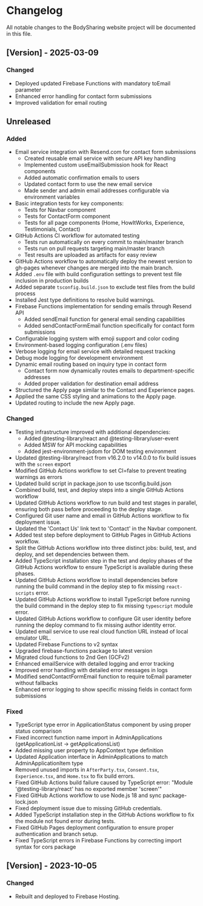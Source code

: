 # Changelog

All notable changes to the BodySharing website project will be documented in this file.

## [Version] - 2025-03-09
### Changed
- Deployed updated Firebase Functions with mandatory toEmail parameter
- Enhanced error handling for contact form submissions
- Improved validation for email routing

## Unreleased

### Added
- Email service integration with Resend.com for contact form submissions
  - Created reusable email service with secure API key handling
  - Implemented custom useEmailSubmission hook for React components
  - Added automatic confirmation emails to users
  - Updated contact form to use the new email service
  - Made sender and admin email addresses configurable via environment variables
- Basic integration tests for key components:
  - Tests for Navbar component
  - Tests for ContactForm component
  - Tests for all page components (Home, HowItWorks, Experience, Testimonials, Contact)
- GitHub Actions CI workflow for automated testing
  - Tests run automatically on every commit to main/master branch
  - Tests run on pull requests targeting main/master branch
  - Test results are uploaded as artifacts for easy review
- GitHub Actions workflow to automatically deploy the newest version to gh-pages whenever changes are merged into the main branch.
- Added `.env` file with build configuration settings to prevent test file inclusion in production builds
- Added separate `tsconfig.build.json` to exclude test files from the build process
- Installed Jest type definitions to resolve build warnings.
- Firebase Functions implementation for sending emails through Resend API
  - Added sendEmail function for general email sending capabilities
  - Added sendContactFormEmail function specifically for contact form submissions
- Configurable logging system with emoji support and color coding
- Environment-based logging configuration (.env files)
- Verbose logging for email service with detailed request tracking
- Debug mode logging for development environment
- Dynamic email routing based on inquiry type in contact form
  - Contact form now dynamically routes emails to department-specific addresses
  - Added proper validation for destination email address
- Structured the Apply page similar to the Contact and Experience pages.
- Applied the same CSS styling and animations to the Apply page.
- Updated routing to include the new Apply page.

### Changed
- Testing infrastructure improved with additional dependencies:
  - Added @testing-library/react and @testing-library/user-event
  - Added MSW for API mocking capabilities
  - Added jest-environment-jsdom for DOM testing environment
- Updated @testing-library/react from v16.2.0 to v14.0.0 to fix build issues with the `screen` export
- Modified GitHub Actions workflow to set CI=false to prevent treating warnings as errors
- Updated build script in package.json to use tsconfig.build.json
- Combined build, test, and deploy steps into a single GitHub Actions workflow
- Updated GitHub Actions workflow to run build and test stages in parallel, ensuring both pass before proceeding to the deploy stage.
- Configured Git user name and email in GitHub Actions workflow to fix deployment issue.
- Updated the 'Contact Us' link text to 'Contact' in the Navbar component.
- Added test step before deployment to GitHub Pages in GitHub Actions workflow.
- Split the GitHub Actions workflow into three distinct jobs: build, test, and deploy, and set dependencies between them.
- Added TypeScript installation step in the test and deploy phases of the GitHub Actions workflow to ensure TypeScript is available during these phases.
- Updated GitHub Actions workflow to install dependencies before running the build command in the deploy step to fix missing `react-scripts` error.
- Updated GitHub Actions workflow to install TypeScript before running the build command in the deploy step to fix missing `typescript` module error.
- Updated GitHub Actions workflow to configure Git user identity before running the deploy command to fix missing author identity error.
- Updated email service to use real cloud function URL instead of local emulator URL.
- Updated Firebase Functions to v2 syntax
- Upgraded firebase-functions package to latest version
- Migrated cloud functions to 2nd Gen (GCFv2)
- Enhanced emailService with detailed logging and error tracking
- Improved error handling with detailed error messages in logs
- Modified sendContactFormEmail function to require toEmail parameter without fallbacks
- Enhanced error logging to show specific missing fields in contact form submissions

### Fixed
- TypeScript type error in ApplicationStatus component by using proper status comparison
- Fixed incorrect function name import in AdminApplications (getApplicationList -> getApplicationsList)
- Added missing user property to AppContext type definition
- Updated Application interface in AdminApplications to match AdminApplicationItem type
- Removed unused imports in `AfterParty.tsx`, `Consent.tsx`, `Experience.tsx`, and `Home.tsx` to fix build errors.
- Fixed GitHub Actions build failure caused by TypeScript error: "Module '@testing-library/react' has no exported member 'screen'"
- Fixed GitHub Actions workflow to use Node.js 18 and sync package-lock.json
- Fixed deployment issue due to missing GitHub credentials.
- Added TypeScript installation step in the GitHub Actions workflow to fix the module not found error during tests.
- Fixed GitHub Pages deployment configuration to ensure proper authentication and branch setup.
- Fixed TypeScript errors in Firebase Functions by correcting import syntax for cors package

## [Version] - 2023-10-05
### Changed
- Rebuilt and deployed to Firebase Hosting.
